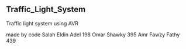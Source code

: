 ## Traffic_Light_System
Traffic light system using AVR

made by             code
Salah Eldin Adel    198
Omar Shawky         395
Amr Fawzy Fathy     439
